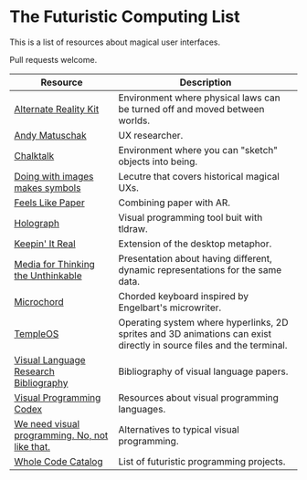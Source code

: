 # The Futuristic Computing List

This is a list of resources about magical user interfaces.

Pull requests welcome.

|Resource|Description|
|-|-|
|[Alternate Reality Kit](https://www.youtube.com/watch?v=w1HhPE0zV6g)|Environment where physical laws can be turned off and moved between worlds.|
|[Andy Matuschak](https://andymatuschak.org/)|UX researcher.|
|[Chalktalk](https://github.com/kenperlin/chalktalk)|Environment where you can "sketch" objects into being.|
|[Doing with images makes symbols](https://www.youtube.com/watch?v=6ZdxiQoOBgs)|Lecutre that covers historical magical UXs.|
|[Feels Like Paper](https://lukasmoro.com/paper)|Combining paper with AR.|
|[Holograph](https://github.com/dennishansen/holograph)|Visual programming tool buit with tldraw.|
|[Keepin' It Real](https://www.youtube.com/watch?v=j_lxBwvf3Vk)|Extension of the desktop metaphor.|
|[Media for Thinking the Unthinkable](https://vimeo.com/67076984)|Presentation about having different, dynamic representations for the same data.|
|[Microchord](https://github.com/ryansb/microchord)|Chorded keyboard inspired by Engelbart's microwriter.|
|[TempleOS](https://templeos.org/)|Operating system where hyperlinks, 2D sprites and 3D animations can exist directly in source files and the terminal.|
|[Visual Language Research Bibliography](https://web.engr.oregonstate.edu/~burnett/vpl.html)|Bibliography of visual language papers.|
|[Visual Programming Codex](https://github.com/ivanreese/visual-programming-codex)|Resources about visual programming languages.|
|[We need visual programming. No, not like that.](https://blog.sbensu.com/posts/demand-for-visual-programming/)|Alternatives to typical visual programming.|
|[Whole Code Catalog](https://futureofcoding.org/catalog/)|List of futuristic programming projects.|
